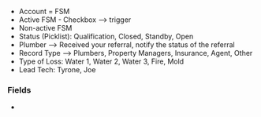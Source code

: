 * Account = FSM
* Active FSM - Checkbox --> trigger
* Non-active FSM
* Status (Picklist): Qualification, Closed, Standby, Open
* Plumber --> Received your referral, notify the status of the referral
* Record Type --> Plumbers, Property Managers, Insurance, Agent, Other
* Type of Loss: Water 1, Water 2, Water 3, Fire, Mold
* Lead Tech: Tyrone, Joe

### Fields
* 
